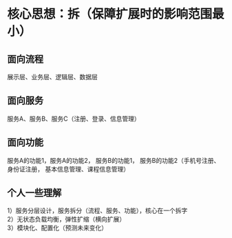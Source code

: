 # 核心思想：拆（保障扩展时的影响范围最小）

## 面向流程
展示层、业务层、逻辑层、数据层  

## 面向服务
服务A、服务B、服务C（注册、登录、信息管理）  

## 面向功能
服务A的功能1，服务A的功能2， 服务B的功能1， 服务B的功能2（手机号注册、身份证注册， 基本信息管理、课程信息管理）  

## 个人一些理解
1）服务分层设计，服务拆分（流程、服务、功能），核心在一个拆字  
2）无状态负载均衡，弹性扩缩（横向扩展）  
3）模块化、配置化（预测未来变化）  
